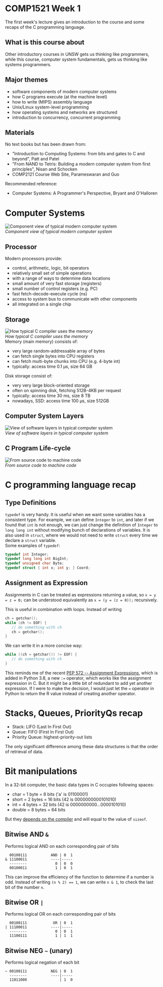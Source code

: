 # COMP1521 Week 1
The first week's lecture gives an introduction to the course and some recaps of the C programming language.

## What is this course about
Other introductory courses in UNSW gets us thinking like programmers, while this course, computer system fundamentals, gets us thinking like systems programmers. 

## Major themes 
- software components of modern computer systems  
- how C programs execute (at the machine level)  
- how to write (MIPS) assembly language  
- Unix/Linux system-level programming  
- how operating systems and networks are structured  
- introduction to concurrency, concurrent programming  

## Materials
No text books but has been drawn from:
- "Introduction to Computing Systems: 
  from bits and gates to C and beyond", 
  Patt and Patel
- "From NAND to Tetris: 
  Building a modern computer system from first principles", 
  Nisan and Schocken
- COMP2121 Course Web Site, Parameswaran and Guo

Recommended reference:
- Computer Systems:
  A Programmer's Perspective, 
  Bryant and O'Halloren

# Computer Systems
![Component view of typical modern computer system](https://www.cse.unsw.edu.au/~cs1521/19T2/lectures/week01/Pics/system/components.png)  
*Component view of typical modern computer system*

## Processor
Modern processors provide:
- control, arithmetic, logic, bit operators   
- relatively small set of simple operations  
- with a range of ways to determine data locations  
- small amount of very fast storage (registers)  
- small number of control registers (e.g. PC)  
- fast fetch-decode-execute cycle (ns)  
- access to system bus to communicate with other components  
- all integrated on a single chip  

## Storage
![How typical C compiler uses the memory](https://www.cse.unsw.edu.au/~cs1521/19T2/lectures/week01/Pics/memory/regions.png)  
*How typical C compiler uses the memory*  
Memory (main memory) consists of:
- very large random-addressable array of bytes  
- can fetch single bytes into CPU registers  
- can fetch multi-byte chunks into CPU (e.g. 4-byte int)  
- typically: access time 0.1 µs, size 64 GB  

Disk storage consist of:
- very very large block-oriented storage  
- often on spinning disk, fetching 512B-4KB per request  
- typically: access time 30 ms, size 8 TB  
- nowadays, SSD: access time 100 µs, size 512GB  

## Computer System Layers
![View of software layers in typical computer system](https://www.cse.unsw.edu.au/~cs1521/19T2/lectures/week01/Pics/system/layers.png)    
*View of software layers in typical computer system*  


## C Program Life-cycle
![From source code to machine code](https://www.cse.unsw.edu.au/~cs1521/19T2/lectures/week01/Pics/compile/compilation.png)    
*From source code to machine code* 

# C programming language recap

## Type Definitions
`typedef` is very handy. It is useful when we want some variables has a consistent type. For example, we can define `Integer` to `int`, and later if we found that `int` is not enough, we can just change the definition of `Integer` to `long long int` without modifying bunch of declarations of variables. It is also used in `struct`, where we would not need to write `struct` every time we declare a `struct` variable.  
Some examples of `typedef`:
```C
typedef int Integer;
typedef long long int BigInt;
typedef unsigned char Byte;
typedef struct { int x; int y; } Coord;
```

## Assignment as Expression
Assignments in C can be treated as expressions returning a value, so `x = y = z = 0;` can be understood equivalently as `x = (y = (z = 0));` recursively.  

This is useful in combination with loops. Instead of writing 
```C
ch = getchar();
while (ch != EOF) {
   // do something with ch
   ch = getchar();
}
```
We can write it in a more concise way:
```C
while ((ch = getchar()) != EOF) {
   // do something with ch
}
```
This reminds me of the recent [PEP 572 -- Assignment Expressions](https://www.python.org/dev/peps/pep-0572/), which is added in Python 3.8, a new `:=` operator, which works like the assignment expression in C. But it might be a little bit of redundant to add yet another expression. If I were to make the decision, I would just let the `=` operator in Python to return the R value instead of creating another operator.

# Stacks, Queues, PriorityQs recap
- Stack: LIFO (Last In First Out)
- Queue: FIFO (First In First Out)
- Priority Queue: highest-priority-out lists  

The only significant difference among these data structures is that the order of retrieval of data.   

# Bit manipulations
In a 32-bit computer, the basic data types in C occupies following spaces:
- char = 1 byte = 8 bits    ('a' is 01100001)  
- short = 2 bytes = 16 bits    (42 is 0000000000101010)  
- int = 4 bytes = 32 bits    (42 is 0000000000...0000101010)  
- double = 8 bytes = 64 bits  

But they [depends on the compiler](https://stackoverflow.com/a/11438838/9494810) and will equal to the value of `sizeof`.

## Bitwise AND `&`
Performs logical AND on each corresponding pair of bits
```
  00100111           AND | 0  1  
& 11100011           ----|-----  
  --------             0 | 0  0  
  00100011             1 | 0  1  
```
This can improve the efficiency of the function to determine if a number is odd. Instead of writing `(n % 2) == 1`, we can write `n & 1`, to check the last bit of the number `n`.  

## Bitwise OR `|`
Performs logical OR on each corresponding pair of bits
```
  00100111            OR | 0  1
| 11100011           ----|-----
  --------             0 | 0  1
  11100111             1 | 1  1
```

## Bitwise NEG `~` (unary)
Performs logical negation of each bit
```
~ 00100111           NEG | 0  1
  --------           ----|-----
  11011000               | 1  0
```



